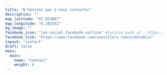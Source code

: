 ```yaml
---
title: "N'hésitez pas à nous contacter"
description: ""
map_latitude: "47.923867"
map_longitude: "6.102542"
bg_image: ""
facebook_icon: "ion-social-facebook-outline" #ionicon pack v2 : https://ionicons.com/v2/
facebook_link: "https://www.facebook.com/vauvillers.tennisdetable)"
layout: "contact"
draft: false
menu:
  main:
    name: "Contact"
    weight: 6
---
```

